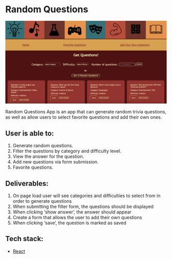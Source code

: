 # Random Questions

![img](random-questions/src/preview.png)

Random Questions App is an app that can generate random trivia questions, as well as allow users to select favorite questions and add their own ones.

## User is able to:
1. Generate random questions.
2. Filter the questions by category and difficulty level.
3. View the answer for the question.
4. Add new questions via form submission.
5. Favorite questions.

## Deliverables:
1. On page load user will see categories and difficulties to select from in order to generate questions
2. When submitting the filter form, the questions should be displayed
3. When clicking ‘show answer’, the answer should appear
4. Create a form that allows the user to add their own questions
5. When clicking ‘save’, the question is marked as saved


## Tech stack:
* [React](https://github.com/facebook/react)
